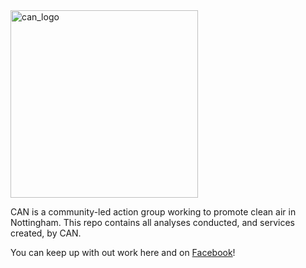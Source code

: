 <img width="300" alt="can_logo" src="https://user-images.githubusercontent.com/57331656/213808913-ff6ba213-0119-45d8-9763-5c0e44db2775.png">

CAN is a community-led action group working to promote clean air in Nottingham.
This repo contains all analyses conducted, and services created, by CAN.

You can keep up with out work here and on [Facebook](https://www.facebook.com/cleanairnottingham)!
